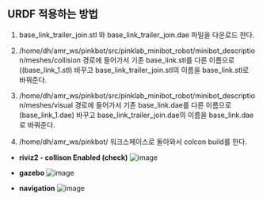 ## URDF 적용하는 방법


1. base_link_trailer_join.stl 와 base_link_trailer_join.dae 파일을 다운로드 한다.
   
2. /home/dh/amr_ws/pinkbot/src/pinklab_minibot_robot/minibot_description/meshes/collision 경로에 들어가서 
  기존 base_link.stl를 다른 이름으로((base_link_1.stl) 바꾸고 base_link_trailer_join.stl의 이름을 base_link.stl로 바꿔준다.

3. /home/dh/amr_ws/pinkbot/src/pinklab_minibot_robot/minibot_description/meshes/visual 경로에 들어가서
  기존 base_link.dae를 다른 이름으로(base_link_1.dae) 바꾸고 base_link_trailer_join.dae의 이름을 base_link.dae로 바꿔준다.

4. /home/dh/amr_ws/pinkbot/ 워크스페이스로 돌아와서 colcon build를 한다.

* **riviz2 - collison Enabled (check)**
![image](https://github.com/addinedu-ros-4th/ros-repo-4/assets/132053839/c1acd758-d872-4286-ab65-467a27bd4099)


* **gazebo**
![image](https://github.com/addinedu-ros-4th/ros-repo-4/assets/132053839/155f0e04-c665-476d-a534-0f2f6d6554e0)


* **navigation**
![image](https://github.com/addinedu-ros-4th/ros-repo-4/assets/132053839/3dcc36a7-1135-4013-8ba3-44381b1dcd0c)

